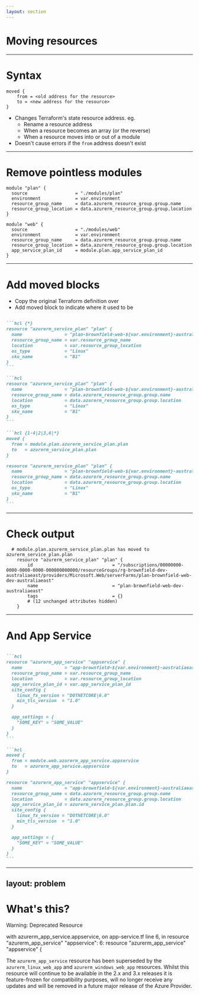 ```yaml
---
layout: section
---
```


# Moving resources

---

# Syntax

<QRCode value="https://developer.hashicorp.com/terraform/language/moved" bottomAdjust="0px" />

```hcl
moved {
    from = <old address for the resource>
    to = <new address for the resource>
}
```

* Changes Terraform's state resource address. eg.
  * Rename a resource address
  * When a resource becomes an array (or the reverse)
  * When a resource moves into or out of a module
* Doesn't cause errors if the `from` address doesn't exist

---

# Remove pointless modules

```hcl
module "plan" {
  source                  = "./modules/plan"
  environment             = var.environment
  resource_group_name     = data.azurerm_resource_group.group.name
  resource_group_location = data.azurerm_resource_group.group.location
}

module "web" {
  source                  = "./modules/web"
  environment             = var.environment
  resource_group_name     = data.azurerm_resource_group.group.name
  resource_group_location = data.azurerm_resource_group.group.location
  app_service_plan_id     = module.plan.app_service_plan_id
}
```

---

# Add moved blocks

* Copy the original Terraform definition over
* Add moved block to indicate where it used to be

````md magic-move {lines: true}

```hcl {*}
resource "azurerm_service_plan" "plan" {
  name                = "plan-brownfield-web-${var.environment}-australiaeast"
  resource_group_name = var.resource_group_name
  location            = var.resource_group_location
  os_type             = "Linux"
  sku_name            = "B1"
}
```

```hcl
resource "azurerm_service_plan" "plan" {
  name                = "plan-brownfield-web-${var.environment}-australiaeast"
  resource_group_name = data.azurerm_resource_group.group.name
  location            = data.azurerm_resource_group.group.location
  os_type             = "Linux"
  sku_name            = "B1"
}
```

```hcl {1-4|2|3,6|*}
moved {
  from = module.plan.azurerm_service_plan.plan
  to   = azurerm_service_plan.plan
}

resource "azurerm_service_plan" "plan" {
  name                = "plan-brownfield-web-${var.environment}-australiaeast"
  resource_group_name = data.azurerm_resource_group.group.name
  location            = data.azurerm_resource_group.group.location
  os_type             = "Linux"
  sku_name            = "B1"
}
```

````

---

# Check output

```text
  # module.plan.azurerm_service_plan.plan has moved to azurerm_service_plan.plan
    resource "azurerm_service_plan" "plan" {
        id                              = "/subscriptions/00000000-0000-0000-0000-000000000000/resourceGroups/rg-brownfield-dev-australiaeast/providers/Microsoft.Web/serverFarms/plan-brownfield-web-dev-australiaeast"
        name                            = "plan-brownfield-web-dev-australiaeast"
        tags                            = {}
        # (12 unchanged attributes hidden)
    }

```

---

# And App Service

````md magic-move {lines: true}

```hcl
resource "azurerm_app_service" "appservice" {
  name                = "app-brownfield-${var.environment}-australiaeast"
  resource_group_name = var.resource_group_name
  location            = var.resource_group_location
  app_service_plan_id = var.app_service_plan_id
  site_config {
    linux_fx_version = "DOTNETCORE|6.0"
    min_tls_version  = "1.0"
  }

  app_settings = {
    "SOME_KEY" = "SOME_VALUE"
  }
}
```

```hcl
moved {
  from = module.web.azurerm_app_service.appservice
  to   = azurerm_app_service.appservice
}

resource "azurerm_app_service" "appservice" {
  name                = "app-brownfield-${var.environment}-australiaeast"
  resource_group_name = data.azurerm_resource_group.group.name
  location            = data.azurerm_resource_group.group.location
  app_service_plan_id = azurerm_service_plan.plan.id
  site_config {
    linux_fx_version = "DOTNETCORE|6.0"
    min_tls_version  = "1.0"
  }

  app_settings = {
    "SOME_KEY" = "SOME_VALUE"
  }
}
```

````

---
layout: problem
---

# What's this?

Warning: Deprecated Resource

   with azurerm_app_service.appservice,
   on app-service.tf line 6, in resource "azurerm_app_service" "appservice":
    6: resource "azurerm_app_service" "appservice" {

 The `azurerm_app_service` resource has been superseded by the `azurerm_linux_web_app` and `azurerm_windows_web_app`
 resources. Whilst this resource will continue to be available in the 2.x and 3.x releases it is feature-frozen for
 compatibility purposes, will no longer receive any updates and will be removed in a future major release of the Azure
 Provider.

<!--
We'll fix this next...
-->